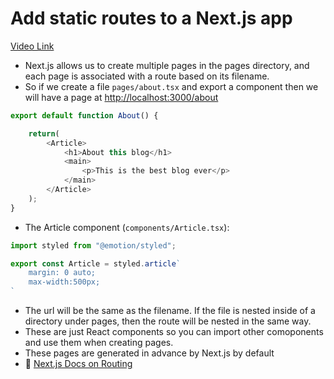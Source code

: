 # Add static routes to a Next.js app

[Video Link](https://egghead.io/lessons/egghead-add-static-routes-to-a-next-js-app?pl=build-a-blog-with-next-js-typescript-emotion-and-netlify-adcc)

-   Next.js allows us to create multiple pages in the pages directory, and each page is associated with a route based on its filename.
-   So if we create a file `pages/about.tsx` and export a component then we will have a page at <http://localhost:3000/about>

```js
export default function About() {

    return(
        <Article>
            <h1>About this blog</h1>
            <main>
                <p>This is the best blog ever</p>
            </main>
        </Article>
    );
}
```
- The Article component (`components/Article.tsx`):
```js
import styled from "@emotion/styled";

export const Article = styled.article`
    margin: 0 auto;
    max-width:500px;
`
```
-   The url will be the same as the filename. If the file is nested inside of a directory under pages, then the route will be nested in the same way.
-   These are just React components so you can import other comoponents and use them when creating pages.
-   These pages are generated in advance by Next.js by default
-   📜 [Next.js Docs on Routing](https://nextjs.org/docs/routing/introduction)
